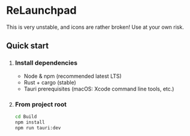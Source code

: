 # ReLaunchpad

This is very unstable, and icons are rather broken! Use at your own risk. 

## Quick start

1. ### Install dependencies

   - Node & npm (recommended latest LTS)
   - Rust + cargo (stable)
   - Tauri prerequisites (macOS: Xcode command line tools, etc.)

1. ### From project root

   ```bash
   cd Build
   npm install
   npm run tauri:dev
   ```
